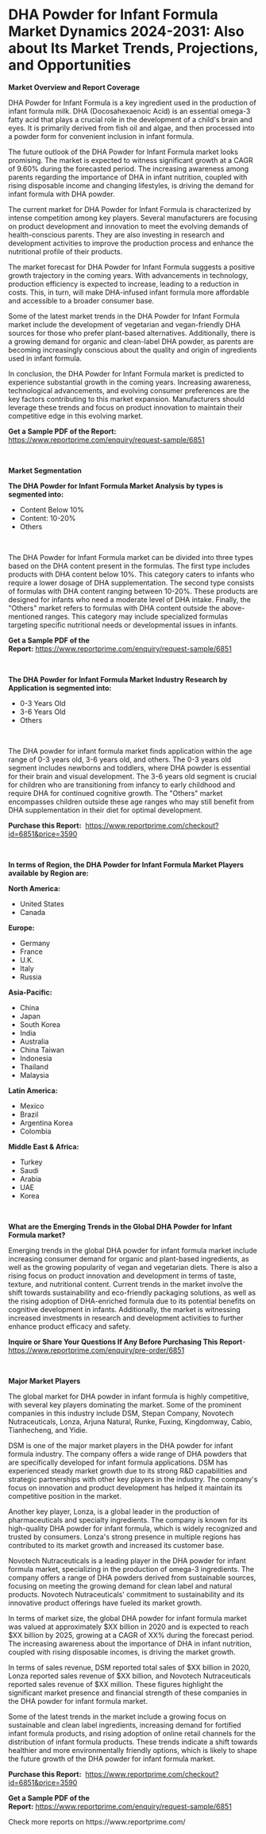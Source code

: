 <p><h1>DHA Powder for Infant Formula Market Dynamics 2024-2031: Also about Its Market Trends, Projections, and Opportunities</h1></p><p><strong>Market Overview and Report Coverage</strong></p>
<p><p>DHA Powder for Infant Formula is a key ingredient used in the production of infant formula milk. DHA (Docosahexaenoic Acid) is an essential omega-3 fatty acid that plays a crucial role in the development of a child's brain and eyes. It is primarily derived from fish oil and algae, and then processed into a powder form for convenient inclusion in infant formula.</p><p>The future outlook of the DHA Powder for Infant Formula market looks promising. The market is expected to witness significant growth at a CAGR of 9.60% during the forecasted period. The increasing awareness among parents regarding the importance of DHA in infant nutrition, coupled with rising disposable income and changing lifestyles, is driving the demand for infant formula with DHA powder.</p><p>The current market for DHA Powder for Infant Formula is characterized by intense competition among key players. Several manufacturers are focusing on product development and innovation to meet the evolving demands of health-conscious parents. They are also investing in research and development activities to improve the production process and enhance the nutritional profile of their products.</p><p>The market forecast for DHA Powder for Infant Formula suggests a positive growth trajectory in the coming years. With advancements in technology, production efficiency is expected to increase, leading to a reduction in costs. This, in turn, will make DHA-infused infant formula more affordable and accessible to a broader consumer base.</p><p>Some of the latest market trends in the DHA Powder for Infant Formula market include the development of vegetarian and vegan-friendly DHA sources for those who prefer plant-based alternatives. Additionally, there is a growing demand for organic and clean-label DHA powder, as parents are becoming increasingly conscious about the quality and origin of ingredients used in infant formula.</p><p>In conclusion, the DHA Powder for Infant Formula market is predicted to experience substantial growth in the coming years. Increasing awareness, technological advancements, and evolving consumer preferences are the key factors contributing to this market expansion. Manufacturers should leverage these trends and focus on product innovation to maintain their competitive edge in this evolving market.</p></p>
<p><strong>Get a Sample PDF of the Report:</strong> <a href="https://www.reportprime.com/enquiry/request-sample/6851">https://www.reportprime.com/enquiry/request-sample/6851</a></p>
<p>&nbsp;</p>
<p><strong>Market Segmentation</strong></p>
<p><strong>The DHA Powder for Infant Formula Market Analysis by types is segmented into:</strong></p>
<p><ul><li>Content Below 10%</li><li>Content: 10-20%</li><li>Others</li></ul></p>
<p>&nbsp;</p>
<p><p>The DHA Powder for Infant Formula market can be divided into three types based on the DHA content present in the formulas. The first type includes products with DHA content below 10%. This category caters to infants who require a lower dosage of DHA supplementation. The second type consists of formulas with DHA content ranging between 10-20%. These products are designed for infants who need a moderate level of DHA intake. Finally, the "Others" market refers to formulas with DHA content outside the above-mentioned ranges. This category may include specialized formulas targeting specific nutritional needs or developmental issues in infants.</p></p>
<p><strong>Get a Sample PDF of the Report:</strong>&nbsp;<a href="https://www.reportprime.com/enquiry/request-sample/6851">https://www.reportprime.com/enquiry/request-sample/6851</a></p>
<p>&nbsp;</p>
<p><strong>The DHA Powder for Infant Formula Market Industry Research by Application is segmented into:</strong></p>
<p><ul><li>0-3 Years Old</li><li>3-6 Years Old</li><li>Others</li></ul></p>
<p>&nbsp;</p>
<p><p>The DHA powder for infant formula market finds application within the age range of 0-3 years old, 3-6 years old, and others. The 0-3 years old segment includes newborns and toddlers, where DHA powder is essential for their brain and visual development. The 3-6 years old segment is crucial for children who are transitioning from infancy to early childhood and require DHA for continued cognitive growth. The "Others" market encompasses children outside these age ranges who may still benefit from DHA supplementation in their diet for optimal development.</p></p>
<p><strong>Purchase this Report:</strong>&nbsp; <a href="https://www.reportprime.com/checkout?id=6851&price=3590">https://www.reportprime.com/checkout?id=6851&price=3590</a></p>
<p>&nbsp;</p>
<p><strong>In terms of Region, the DHA Powder for Infant Formula Market Players available by Region are:</strong></p>
<p>
    <p> <strong> North America: </strong>
        <ul>
            <li>United States</li>
            <li>Canada</li>
        </ul>
        </p> 
    <p> <strong> Europe: </strong>
        <ul>
            <li>Germany</li>
            <li>France</li>
            <li>U.K.</li>
            <li>Italy</li>
            <li>Russia</li>
        </ul>
        </p> 
    <p> <strong> Asia-Pacific: </strong>
        <ul>
            <li>China</li>
            <li>Japan</li>
            <li>South Korea</li>
            <li>India</li>
            <li>Australia</li>
            <li>China Taiwan</li>
            <li>Indonesia</li>
            <li>Thailand</li>
            <li>Malaysia</li>
        </ul>
        </p> 
    <p> <strong> Latin America: </strong>
        <ul>
            <li>Mexico</li>
            <li>Brazil</li>
            <li>Argentina Korea</li>
            <li>Colombia</li>
        </ul>
        </p> 
    <p> <strong> Middle East & Africa: </strong>
        <ul>
            <li>Turkey</li>
            <li>Saudi</li>
            <li>Arabia</li>
            <li>UAE</li>
            <li>Korea</li>
        </ul>
    </p>
    </p>
<p>&nbsp;</p>
<p><strong>What are the Emerging Trends in the Global DHA Powder for Infant Formula market?</strong></p>
<p><p>Emerging trends in the global DHA powder for infant formula market include increasing consumer demand for organic and plant-based ingredients, as well as the growing popularity of vegan and vegetarian diets. There is also a rising focus on product innovation and development in terms of taste, texture, and nutritional content. Current trends in the market involve the shift towards sustainability and eco-friendly packaging solutions, as well as the rising adoption of DHA-enriched formula due to its potential benefits on cognitive development in infants. Additionally, the market is witnessing increased investments in research and development activities to further enhance product efficacy and safety.</p></p>
<p><strong>Inquire or Share Your Questions If Any Before Purchasing This Report</strong>- <a href="https://www.reportprime.com/enquiry/pre-order/6851">https://www.reportprime.com/enquiry/pre-order/6851</a></p>
<p>&nbsp;</p>
<p><strong>Major Market Players</strong></p>
<p><p>The global market for DHA powder in infant formula is highly competitive, with several key players dominating the market. Some of the prominent companies in this industry include DSM, Stepan Company, Novotech Nutraceuticals, Lonza, Arjuna Natural, Runke, Fuxing, Kingdomway, Cabio, Tianhecheng, and Yidie.</p><p>DSM is one of the major market players in the DHA powder for infant formula industry. The company offers a wide range of DHA powders that are specifically developed for infant formula applications. DSM has experienced steady market growth due to its strong R&D capabilities and strategic partnerships with other key players in the industry. The company's focus on innovation and product development has helped it maintain its competitive position in the market.</p><p>Another key player, Lonza, is a global leader in the production of pharmaceuticals and specialty ingredients. The company is known for its high-quality DHA powder for infant formula, which is widely recognized and trusted by consumers. Lonza's strong presence in multiple regions has contributed to its market growth and increased its customer base.</p><p>Novotech Nutraceuticals is a leading player in the DHA powder for infant formula market, specializing in the production of omega-3 ingredients. The company offers a range of DHA powders derived from sustainable sources, focusing on meeting the growing demand for clean label and natural products. Novotech Nutraceuticals' commitment to sustainability and its innovative product offerings have fueled its market growth.</p><p>In terms of market size, the global DHA powder for infant formula market was valued at approximately $XX billion in 2020 and is expected to reach $XX billion by 2025, growing at a CAGR of XX% during the forecast period. The increasing awareness about the importance of DHA in infant nutrition, coupled with rising disposable incomes, is driving the market growth.</p><p>In terms of sales revenue, DSM reported total sales of $XX billion in 2020, Lonza reported sales revenue of $XX billion, and Novotech Nutraceuticals reported sales revenue of $XX million. These figures highlight the significant market presence and financial strength of these companies in the DHA powder for infant formula market.</p><p>Some of the latest trends in the market include a growing focus on sustainable and clean label ingredients, increasing demand for fortified infant formula products, and rising adoption of online retail channels for the distribution of infant formula products. These trends indicate a shift towards healthier and more environmentally friendly options, which is likely to shape the future growth of the DHA powder for infant formula market.</p></p>
<p><strong>Purchase this Report:</strong>&nbsp;&nbsp;<a href="https://www.reportprime.com/checkout?id=6851&price=3590">https://www.reportprime.com/checkout?id=6851&price=3590</a></p>
<p></p>
<p><strong>Get a Sample PDF of the Report:</strong>&nbsp;<a href="https://www.reportprime.com/enquiry/request-sample/6851">https://www.reportprime.com/enquiry/request-sample/6851</a></p>
<p>Check more reports on https://www.reportprime.com/</p>